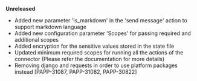 **Unreleased**
* Added new parameter 'is_markdown' in the 'send message' action to support markdown language
* Added new configuration parameter 'Scopes' for passing required and additional scopes 
* Added encryption for the sensitive values stored in the state file
* Updated minimum required scopes for running all the actions of the connector (Please refer the documentation for more details) 
* Removing django and requests in order to use platform packages instead [PAPP-31087, PAPP-31082, PAPP-30822]
